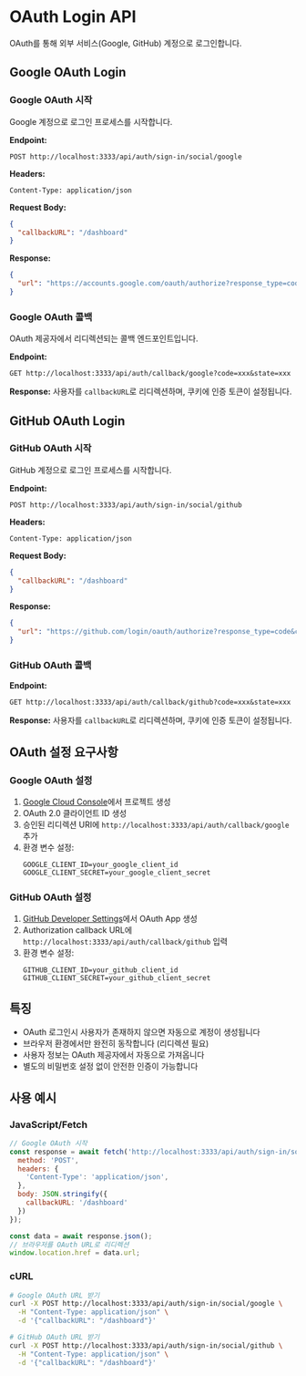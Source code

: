 # OAuth Login API

OAuth를 통해 외부 서비스(Google, GitHub) 계정으로 로그인합니다.

## Google OAuth Login

### Google OAuth 시작

Google 계정으로 로그인 프로세스를 시작합니다.

**Endpoint:**
```
POST http://localhost:3333/api/auth/sign-in/social/google
```

**Headers:**
```
Content-Type: application/json
```

**Request Body:**
```json
{
  "callbackURL": "/dashboard"
}
```

**Response:**
```json
{
  "url": "https://accounts.google.com/oauth/authorize?response_type=code&client_id=xxx&redirect_uri=http%3A//localhost%3A3333/api/auth/callback/google&scope=openid%20profile%20email&state=xxx"
}
```

### Google OAuth 콜백

OAuth 제공자에서 리디렉션되는 콜백 엔드포인트입니다.

**Endpoint:**
```
GET http://localhost:3333/api/auth/callback/google?code=xxx&state=xxx
```

**Response:**
사용자를 `callbackURL`로 리디렉션하며, 쿠키에 인증 토큰이 설정됩니다.

## GitHub OAuth Login

### GitHub OAuth 시작

GitHub 계정으로 로그인 프로세스를 시작합니다.

**Endpoint:**
```
POST http://localhost:3333/api/auth/sign-in/social/github
```

**Headers:**
```
Content-Type: application/json
```

**Request Body:**
```json
{
  "callbackURL": "/dashboard"
}
```

**Response:**
```json
{
  "url": "https://github.com/login/oauth/authorize?response_type=code&client_id=xxx&redirect_uri=http%3A//localhost%3A3333/api/auth/callback/github&scope=user%3Aemail&state=xxx"
}
```

### GitHub OAuth 콜백

**Endpoint:**
```
GET http://localhost:3333/api/auth/callback/github?code=xxx&state=xxx
```

**Response:**
사용자를 `callbackURL`로 리디렉션하며, 쿠키에 인증 토큰이 설정됩니다.

## OAuth 설정 요구사항

### Google OAuth 설정
1. [Google Cloud Console](https://console.cloud.google.com/)에서 프로젝트 생성
2. OAuth 2.0 클라이언트 ID 생성
3. 승인된 리디렉션 URI에 `http://localhost:3333/api/auth/callback/google` 추가
4. 환경 변수 설정:
   ```env
   GOOGLE_CLIENT_ID=your_google_client_id
   GOOGLE_CLIENT_SECRET=your_google_client_secret
   ```

### GitHub OAuth 설정
1. [GitHub Developer Settings](https://github.com/settings/developers)에서 OAuth App 생성
2. Authorization callback URL에 `http://localhost:3333/api/auth/callback/github` 입력
3. 환경 변수 설정:
   ```env
   GITHUB_CLIENT_ID=your_github_client_id
   GITHUB_CLIENT_SECRET=your_github_client_secret
   ```

## 특징

- OAuth 로그인시 사용자가 존재하지 않으면 자동으로 계정이 생성됩니다
- 브라우저 환경에서만 완전히 동작합니다 (리디렉션 필요)
- 사용자 정보는 OAuth 제공자에서 자동으로 가져옵니다
- 별도의 비밀번호 설정 없이 안전한 인증이 가능합니다

## 사용 예시

### JavaScript/Fetch
```javascript
// Google OAuth 시작
const response = await fetch('http://localhost:3333/api/auth/sign-in/social/google', {
  method: 'POST',
  headers: {
    'Content-Type': 'application/json',
  },
  body: JSON.stringify({
    callbackURL: '/dashboard'
  })
});

const data = await response.json();
// 브라우저를 OAuth URL로 리디렉션
window.location.href = data.url;
```

### cURL
```bash
# Google OAuth URL 받기
curl -X POST http://localhost:3333/api/auth/sign-in/social/google \
  -H "Content-Type: application/json" \
  -d '{"callbackURL": "/dashboard"}'

# GitHub OAuth URL 받기
curl -X POST http://localhost:3333/api/auth/sign-in/social/github \
  -H "Content-Type: application/json" \
  -d '{"callbackURL": "/dashboard"}'
```